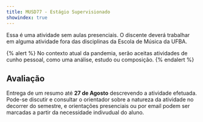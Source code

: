 ```yaml
---
title: MUSD77 - Estágio Supervisionado
showindex: true
---
```


Essa é uma atividade sem aulas presenciais. O discente deverá trabalhar em
alguma atividade fora das disciplinas da Escola de Música da UFBA.

{% alert %}
No contexto atual da pandemia, serão aceitas atividades de cunho pessoal, como
uma análise, estudo ou composição.
{% endalert %}

## Avaliação

Entrega de um resumo até **27 de Agosto** descrevendo a atividade efetuada.
Pode-se discutir e consultar o orientador sobre a natureza da atividade no
decorrer do semestre, e orientações presenciais ou por email podem ser marcadas
a partir da necessidade indivudual do aluno.
